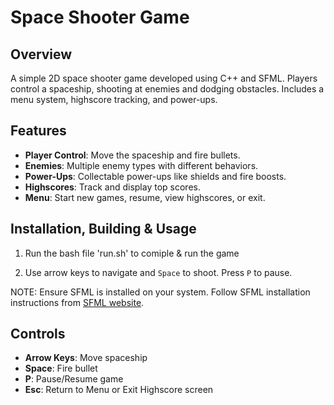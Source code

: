 # Space Shooter Game

## Overview
A simple 2D space shooter game developed using C++ and SFML. Players control a spaceship, shooting at enemies and dodging obstacles. Includes a menu system, highscore tracking, and power-ups.

## Features
- **Player Control**: Move the spaceship and fire bullets.
- **Enemies**: Multiple enemy types with different behaviors.
- **Power-Ups**: Collectable power-ups like shields and fire boosts.
- **Highscores**: Track and display top scores.
- **Menu**: Start new games, resume, view highscores, or exit.

## Installation, Building &  Usage

1. Run the bash file 'run.sh' to comiple & run the game

2. Use arrow keys to navigate and `Space` to shoot. Press `P` to pause.

NOTE: 
Ensure SFML is installed on your system. Follow SFML installation instructions from [SFML website](https://www.sfml-dev.org/download.php).


## Controls
- **Arrow Keys**: Move spaceship
- **Space**: Fire bullet
- **P**: Pause/Resume game
- **Esc**: Return to Menu or Exit Highscore screen


